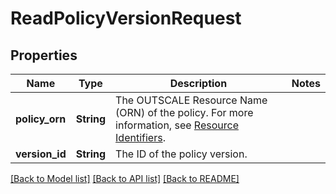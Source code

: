 # ReadPolicyVersionRequest

## Properties

Name | Type | Description | Notes
------------ | ------------- | ------------- | -------------
**policy_orn** | **String** | The OUTSCALE Resource Name (ORN) of the policy. For more information, see [Resource Identifiers](https://docs.outscale.com/en/userguide/Resource-Identifiers.html). | 
**version_id** | **String** | The ID of the policy version. | 

[[Back to Model list]](../README.md#documentation-for-models) [[Back to API list]](../README.md#documentation-for-api-endpoints) [[Back to README]](../README.md)


